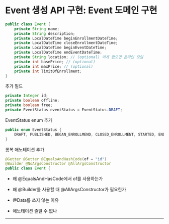 # Event 생성 API 구현: Event 도메인 구현

```java
public class Event {
    private String name;
    private String description;
    private LocalDateTime beginEnrollmentDateTime;
    private LocalDateTime closeEnrollmentDateTime;
    private LocalDateTime beginEventDateTime;
    private LocalDateTime endEventDateTime;
    private String location; // (optional) 이게 없으면 온라인 모임
    private int basePrice; // (optional)
    private int maxPrice; // (optional)
    private int limitOfEnrollment;
}
```

추가 필드

```java
private Integer id;
private boolean offline;
private boolean free;
private EventStatus eventStatus = EventStatus.DRAFT;
```

EventStatus enum 추가

```java
public enum EventStatus {
    DRAFT, PUBLISHED, BEGAN_ENROLLMEND, CLOSED_ENROLLMENT, STARTED, ENDED
}
```

롬복 애노테이션 추가

```java
@Getter @Setter @EqualsAndHashCode(of = "id")
@Builder @NoArgsConstructor @AllArgsConstructor
public class Event {

```

* 왜 @EqualsAndHasCode에서 of를 사용하는가

* 왜 @Builder를 사용할 때 @AllArgsConstructor가 필요한가
* @Data를 쓰지 않는 이유
* 애노테이션 줄일 수 없나

---






